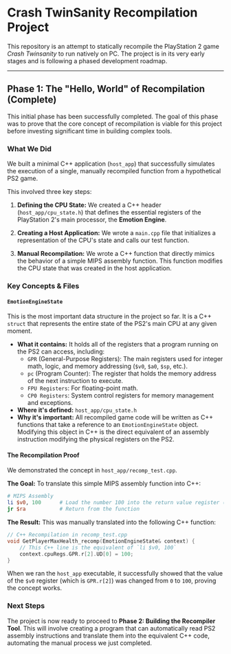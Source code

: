 
# Crash TwinSanity Recompilation Project

This repository is an attempt to statically recompile the PlayStation 2 game *Crash Twinsanity* to run natively on PC. The project is in its very early stages and is following a phased development roadmap.

---

## Phase 1: The "Hello, World" of Recompilation (Complete)

This initial phase has been successfully completed. The goal of this phase was to prove that the core concept of recompilation is viable for this project before investing significant time in building complex tools.

### What We Did

We built a minimal C++ application (`host_app`) that successfully simulates the execution of a single, manually recompiled function from a hypothetical PS2 game.

This involved three key steps:

1.  **Defining the CPU State:** We created a C++ header (`host_app/cpu_state.h`) that defines the essential registers of the PlayStation 2's main processor, the **Emotion Engine**.

2.  **Creating a Host Application:** We wrote a `main.cpp` file that initializes a representation of the CPU's state and calls our test function.

3.  **Manual Recompilation:** We wrote a C++ function that directly mimics the behavior of a simple MIPS assembly function. This function modifies the CPU state that was created in the host application.

### Key Concepts & Files

#### `EmotionEngineState`

This is the most important data structure in the project so far. It is a C++ `struct` that represents the entire state of the PS2's main CPU at any given moment.

-   **What it contains:** It holds all of the registers that a program running on the PS2 can access, including:
    -   `GPR` (General-Purpose Registers): The main registers used for integer math, logic, and memory addressing (`$v0`, `$a0`, `$sp`, etc.).
    -   `pc` (Program Counter): The register that holds the memory address of the next instruction to execute.
    -   `FPU Registers`: For floating-point math.
    -   `CP0 Registers`: System control registers for memory management and exceptions.
-   **Where it's defined:** `host_app/cpu_state.h`
-   **Why it's important:** All recompiled game code will be written as C++ functions that take a reference to an `EmotionEngineState` object. Modifying this object in C++ is the direct equivalent of an assembly instruction modifying the physical registers on the PS2.

#### The Recompilation Proof

We demonstrated the concept in `host_app/recomp_test.cpp`.

**The Goal:** To translate this simple MIPS assembly function into C++:

```mips
# MIPS Assembly
li $v0, 100      # Load the number 100 into the return value register ($v0)
jr $ra           # Return from the function
```

**The Result:** This was manually translated into the following C++ function:

```cpp
// C++ Recompilation in recomp_test.cpp
void GetPlayerMaxHealth_recomp(EmotionEngineState& context) {
    // This C++ line is the equivalent of `li $v0, 100`
    context.cpuRegs.GPR.r[2].UD[0] = 100;
}
```

When we ran the `host_app` executable, it successfully showed that the value of the `$v0` register (which is `GPR.r[2]`) was changed from `0` to `100`, proving the concept works.

### Next Steps

The project is now ready to proceed to **Phase 2: Building the Recompiler Tool**. This will involve creating a program that can automatically read PS2 assembly instructions and translate them into the equivalent C++ code, automating the manual process we just completed.
